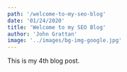 ```yaml
---
path: '/welcome-to-my-seo-blog'
date: '01/24/2020'
title: 'Welcome to my SEO Blog'
author: 'John Grattan'
image: '../images/bg-img-google.jpg'
---
```


This is my 4th blog post.
